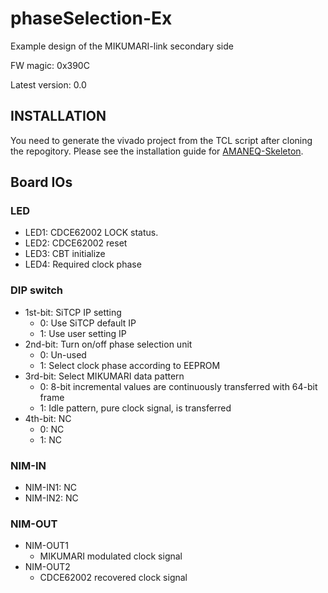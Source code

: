 # phaseSelection-Ex
Example design of the MIKUMARI-link secondary side

FW magic: 0x390C

Latest version: 0.0

## INSTALLATION 
You need to generate the vivado project from the TCL script after cloning the repogitory.
Please see the installation guide for [AMANEQ-Skeleton](https://github.com/spadi-alliance/AMANEQ-Skeleton).

## Board IOs
### LED

- LED1: CDCE62002 LOCK status.
- LED2: CDCE62002 reset
- LED3: CBT initialize
- LED4: Required clock phase

### DIP switch

- 1st-bit: SiTCP IP setting
  - 0: Use SiTCP default IP
  - 1: Use user setting IP
- 2nd-bit: Turn on/off phase selection unit
  - 0: Un-used
  - 1: Select clock phase according to EEPROM
- 3rd-bit: Select MIKUMARI data pattern
  - 0: 8-bit incremental values are continuously transferred with 64-bit frame
  - 1: Idle pattern, pure clock signal, is transferred
- 4th-bit: NC
  - 0: NC
  - 1: NC

### NIM-IN

- NIM-IN1: NC
- NIM-IN2: NC
 
### NIM-OUT

- NIM-OUT1
  - MIKUMARI modulated clock signal
- NIM-OUT2
  - CDCE62002 recovered clock signal
